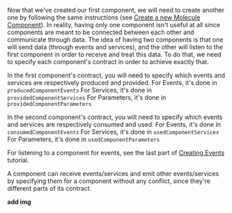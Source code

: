 Now that we've created our first component, we will need to create another one by following the same instructions (see [Create a new Molecule Component](https://github.com/OpenSmock/Molecule/wiki/Tutorial-:-Create-a-new-Molecule-Component)).
In reality, having only one component isn't useful at all since components are meant to be connected between each other and communicate through data.
The idea of having two components is that one will send data (through events and services), and the other will listen to the first component in order to receive and treat this data.
To do that, we need to specify each component's contract in order to achieve exactly that.

In the first component's contract, you will need to specify which events and services are respectively produced and provided.
For Events, it's done in `producedComponentEvents`
For Services, it's done in `providedComponentServices`
For Parameters, it's done in `providedComponentParameters`

In the second component's contract, you will need to specify which events and services are respectively consumed and used.
For Events, it's done in `consumedComponentEvents`
For Services, it's done in `usedComponentServices`
For Parameters, it's done in `usedComponentParameters`

For listening to a component for events, see the last part of [Creating Events]() tutorial.

A component can receive events/services and emit other events/services by specifying them for a component without any conflict, since they're different parts of its contract.

**add img**
